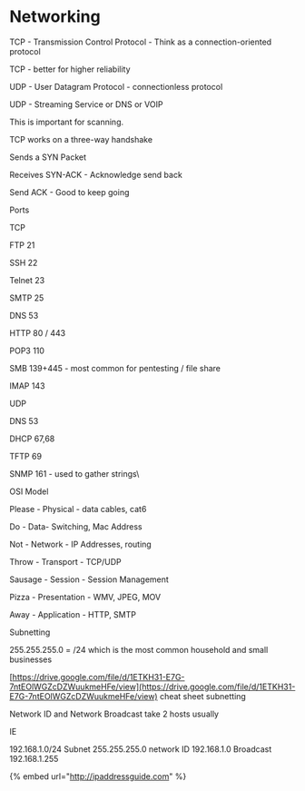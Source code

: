 # Networking

TCP - Transmission Control Protocol - Think as a connection-oriented protocol

TCP - better for higher reliability

UDP - User Datagram Protocol - connectionless protocol

UDP - Streaming Service or DNS or VOIP







This is important for scanning.



TCP works on a three-way handshake

Sends a SYN Packet

Receives SYN-ACK - Acknowledge send back

Send ACK  - Good to keep going



Ports

TCP

FTP 21

SSH 22

Telnet 23

SMTP 25

DNS 53

HTTP 80 / 443

POP3 110

SMB 139+445 - most common for pentesting / file share

IMAP 143



UDP

DNS 53

DHCP 67,68

TFTP 69

SNMP 161 - used to gather strings\




OSI Model

Please - Physical - data cables, cat6

Do - Data- Switching, Mac Address

Not - Network - IP Addresses, routing

Throw - Transport - TCP/UDP

Sausage - Session - Session Management

Pizza - Presentation - WMV, JPEG, MOV

Away - Application - HTTP, SMTP



Subnetting

255.255.255.0 = /24 which is the most common household and small businesses



[https://drive.google.com/file/d/1ETKH31-E7G-7ntEOlWGZcDZWuukmeHFe/view](https://drive.google.com/file/d/1ETKH31-E7G-7ntEOlWGZcDZWuukmeHFe/view) cheat sheet subnetting

Network ID and Network Broadcast take 2 hosts usually

IE

192.168.1.0/24 Subnet 255.255.255.0 network ID 192.168.1.0 Broadcast 192.168.1.255



{% embed url="http://ipaddressguide.com" %}





